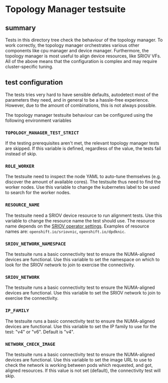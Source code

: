 # Topology Manager testsuite

## summary

Tests in this directory tree check the behaviour of the topology manager.
To work correctly, the topology manager orchestrates various other components like cpu manager and device manager.
Furthermore, the topology manager is most useful to align device resources, like SRIOV VFs.
All of the above means that the configuration is complex and may require cluster-specific tuning.

## test configuration

The tests tries very hard to have sensible defaults, autodetect most of the parameters they need, and in general
to be a hassle-free experience. However, due to the amount of combinations, this is not always possible.

The topology manager testsuite behaviour can be configured using the following environment variables

### `TOPOLOGY_MANAGER_TEST_STRICT`

If the testing prerequisites aren't met, the relevant topology manager tests are skipped.
If this variable is defined, regardless of the value, the tests fail instead of skip.

### `ROLE_WORKER`

The testsuite need to inspect the node YAML to auto-tune themselves (e.g. discover the amount of available cores).
The testsuite thus need to find the worker nodes.
Use this variable to change the kubernetes label to be used to search for the worker nodes.

### `RESOURCE_NAME`

The testsuite need a SRIOV device resource to run alignment tests.
Use this variable to change the resource name the test should use.
The resource name depends on the
[SRIOV operator settings](https://docs.openshift.com/container-platform/4.2/networking/multiple_networks/configuring-sr-iov.html#configuring-sr-iov-devices_configuring-sr-iov).
Examples of resource names are: `openshift.io/sriovnic`, `openshift.io/dpdknic`.

### `SRIOV_NETWORK_NAMESPACE`

The testsuite runs a basic connectivity test to ensure the NUMA-aligned devices are functional.
Use this variable to set the namespace on which to look for the SRIOV network to join to exercise the connectivity.

### `SRIOV_NETWORK`

The testsuite runs a basic connectivity test to ensure the NUMA-aligned devices are functional.
Use this variable to set the SRIOV network to join to exercise the connectivity.

### `IP_FAMILY`

The testsuite runs a basic connectivity test to ensure the NUMA-aligned devices are functional.
Use this variable to set the IP family to use for the test: "v4" or "v6". Default is "v4".

### `NETWORK_CHECK_IMAGE`

The testsuite runs a basic connectivity test to ensure the NUMA-aligned devices are functional.
Use this variable to set the image URL to use to check the network is working between pods which requested, and got, aligned resources.
If this value is not set (default), the connectivity test will skip.
